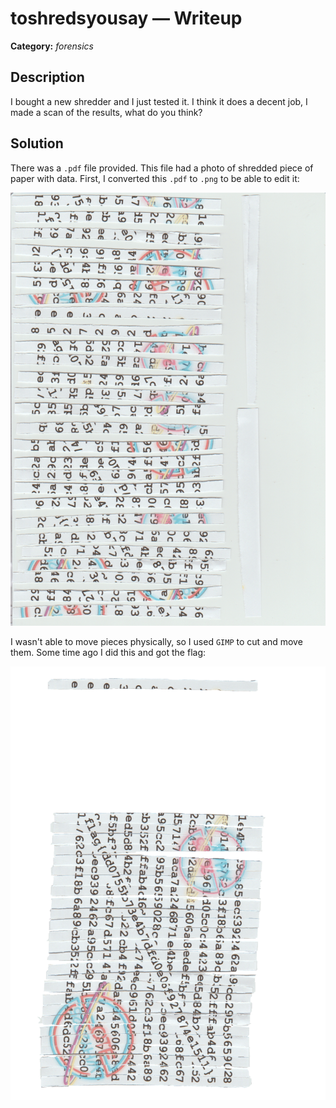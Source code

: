 # toshredsyousay — Writeup

**Category:** *forensics*

## Description

I bought a new shredder and I just tested it. I think it does a decent job, I made a scan of the results, what do you think?

## Solution

There was a `.pdf` file provided. This file had a photo of shredded piece of paper with data.
First, I converted this `.pdf` to `.png` to be able to edit it:

<p align="center">
<img src="../resources/WHY2025 CTF/toshredyousay1.png"/>
</p>

I wasn't able to move pieces physically, so I used `GIMP` to cut and move them. Some time ago I did this and got the flag:

<p align="center">
<img src="../resources/WHY2025 CTF/toshredyousay2.png"/>
</p>
